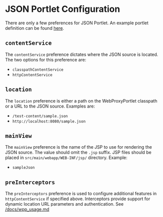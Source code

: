 # JSON Portlet Configuration

There are only a few preferences for JSON Portlet. An example portlet
definition can be found [here](/docs/json-sample.portlet-definition.xml).

## `contentService`

The `contentService` preference dictates where the JSON source is located.
The two options for this preference are:
  - `classpathContentService`
  - `httpContentService`

## `location`
The `location` preference is either a path on the WebProxyPortlet classpath
or a URL to the JSON source. Examples are:
  - `/test-content/sample.json`
  - `http://localhost:8080/sample.json`

## `mainView`
The `mainView` preference is the name of the JSP to use for rendering the JSON source.
The value should omit the `.jsp` suffix. JSP files should be placed in
`src/main/webapp/WEB-INF/jsp/` directory. Example:
  - `sampleJson`

## `preInterceptors`
The `preInterceptors` preference is used to configure additional features
in `httpContentService` if specified above. Interceptors provide support
for dynamic location URL parameters and authentication.
See [/docs/wpp_usage.md](/docs/wpp_usage.md)

